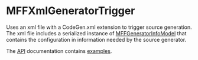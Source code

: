 # MFFXmlGeneratorTrigger

Uses an xml file with a CodeGen.xml extension to trigger source generation. The xml file includes a serialized instance of [MFFGeneratorInfoModel](../../api/MavFiFoundation.SourceGenerators.Models.MFFGeneratorInfoModel.yml) that contains the configuration in information needed by the source generator.

The [API](../../api/MavFiFoundation.SourceGenerators.GeneratorTriggers.MFFXmlGeneratorTrigger.yml) documentation contains [examples](../../api/MavFiFoundation.SourceGenerators.GeneratorTriggers.MFFXmlGeneratorTrigger.yml#MavFiFoundation_SourceGenerators_GeneratorTriggers_MFFXmlGeneratorTrigger_examples).
